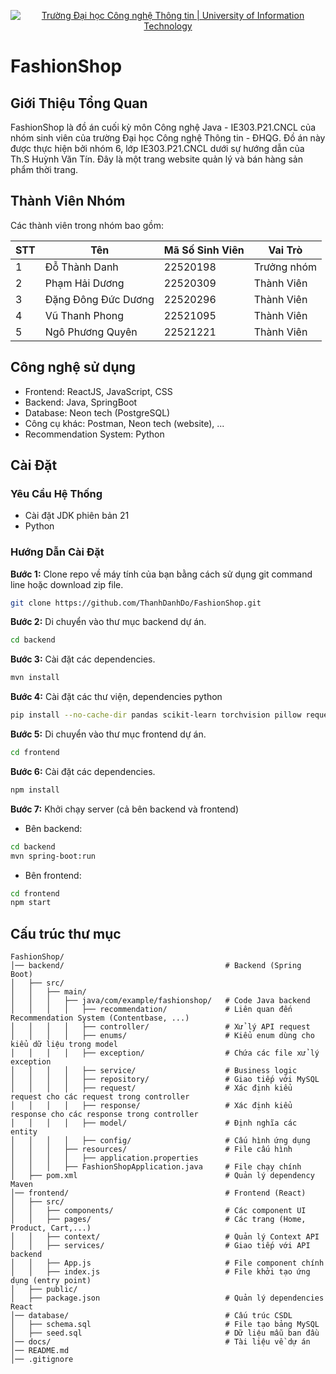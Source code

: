 <!-- Banner -->
<p align="center">
  <a href="https://www.uit.edu.vn/" title="Trường Đại học Công nghệ Thông tin" style="border: none;">
    <img src="https://i.imgur.com/WmMnSRt.png" alt="Trường Đại học Công nghệ Thông tin | University of Information Technology">
  </a>
</p>

# FashionShop

## Giới Thiệu Tổng Quan

FashionShop là đồ án cuối kỳ môn Công nghệ Java - IE303.P21.CNCL của nhóm sinh viên của trường Đại học Công nghệ Thông tin - ĐHQG. Đồ án này được thực hiện bởi nhóm 6, lớp IE303.P21.CNCL dưới sự hướng dẫn của Th.S Huỳnh Văn Tín. Đây là một trang website quản lý và bán hàng sản phẩm thời trang.

## Thành Viên Nhóm

Các thành viên trong nhóm bao gồm:

| STT | Tên                  | Mã Số Sinh Viên | Vai Trò     |
| --- | -------------------- | --------------- | ----------- |
| 1   | Đỗ Thành Danh        | 22520198        | Trưởng nhóm |
| 2   | Phạm Hải Dương       | 22520309        | Thành Viên  |
| 3   | Đặng Đông Đức Dương  | 22520296        | Thành Viên  |
| 4   | Vũ Thanh Phong       | 22521095        | Thành Viên  |
| 5   | Ngô Phương Quyên     | 22521221        | Thành Viên  |

## Công nghệ sử dụng

 - Frontend: ReactJS, JavaScript, CSS
 - Backend: Java, SpringBoot
 - Database: Neon tech (PostgreSQL)
 - Công cụ khác: Postman, Neon tech (website), ...
 - Recommendation System: Python

## Cài Đặt

### Yêu Cầu Hệ Thống

-   Cài đặt JDK phiên bản 21
-   Python 

### Hướng Dẫn Cài Đặt

**Bước 1:** Clone repo về máy tính của bạn bằng cách sử dụng git command line hoặc download zip file.

```bash
git clone https://github.com/ThanhDanhDo/FashionShop.git
```

**Bước 2:** Di chuyển vào thư mục backend dự án.

```bash
cd backend
```
**Bước 3:** Cài đặt các dependencies.

```bash
mvn install
```

**Bước 4:** Cài đặt các thư viện, dependencies python
```bash
pip install --no-cache-dir pandas scikit-learn torchvision pillow requests numpy tqdm
```

**Bước 5:** Di chuyển vào thư mục frontend dự án.

```bash
cd frontend
```
**Bước 6:** Cài đặt các dependencies.

```bash
npm install
```
**Bước 7:** Khởi chạy server (cả bên backend và frontend)
- Bên backend:
```bash
cd backend
mvn spring-boot:run
```
- Bên frontend:
```bash
cd frontend
npm start
```

## Cấu trúc thư mục

```text
FashionShop/  
│── backend/                                    # Backend (Spring Boot)
│   ├── src/
│   │   ├── main/
│   │   │   ├── java/com/example/fashionshop/   # Code Java backend
│   │   │   │   ├── recommendation/             # Liên quan đến Recommendation System (Contentbase, ...)
│   │   │   │   ├── controller/                 # Xử lý API request
│   │   │   │   ├── enums/                      # Kiểu enum dùng cho kiểu dữ liệu trong model
│   │   │   │   ├── exception/                  # Chứa các file xử lý exception
│   │   │   │   ├── service/                    # Business logic
│   │   │   │   ├── repository/                 # Giao tiếp với MySQL
│   │   │   │   ├── request/                    # Xác định kiểu request cho các request trong controller
│   │   │   │   ├── response/                   # Xác định kiểu response cho các response trong controller
│   │   │   │   ├── model/                      # Định nghĩa các entity
│   │   │   │   ├── config/                     # Cấu hình ứng dụng
│   │   │   ├── resources/                      # File cấu hình
│   │   │   │   ├── application.properties
│   │   │   ├── FashionShopApplication.java     # File chạy chính
│   ├── pom.xml                                 # Quản lý dependency Maven
│── frontend/                                   # Frontend (React)
│   ├── src/
│   │   ├── components/                         # Các component UI
│   │   ├── pages/                              # Các trang (Home, Product, Cart,...)
│   │   ├── context/                            # Quản lý Context API
│   │   ├── services/                           # Giao tiếp với API backend
│   │   ├── App.js                              # File component chính
│   │   ├── index.js                            # File khởi tạo ứng dụng (entry point)
│   ├── public/
│   ├── package.json                            # Quản lý dependencies React
│── database/                                   # Cấu trúc CSDL
│   ├── schema.sql                              # File tạo bảng MySQL
│   ├── seed.sql                                # Dữ liệu mẫu ban đầu
│── docs/                                       # Tài liệu về dự án
│── README.md                     
│── .gitignore                     
```

